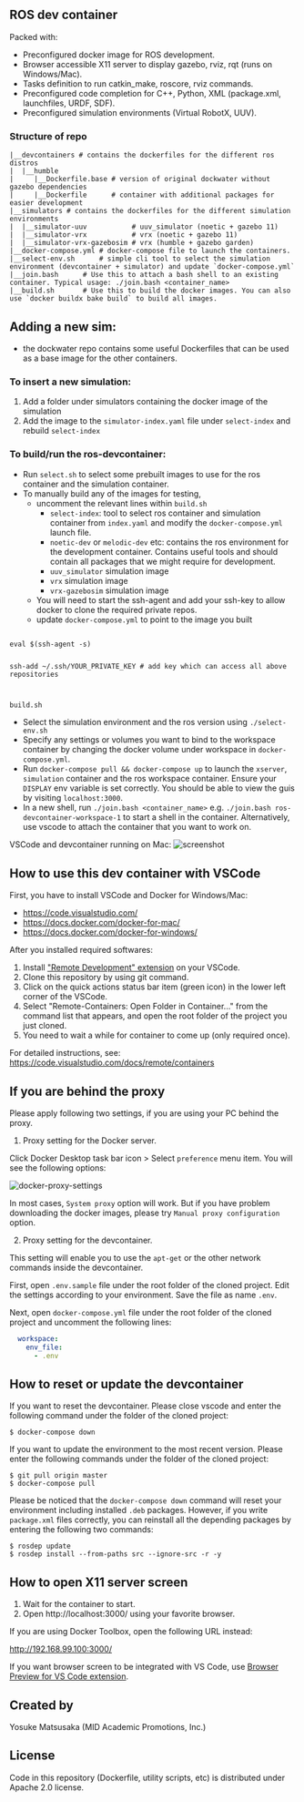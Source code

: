 ROS dev container
----------------------------
Packed with:
- Preconfigured docker image for ROS development.
- Browser accessible X11 server to display gazebo, rviz, rqt (runs on Windows/Mac).
- Tasks definition to run catkin_make, roscore, rviz commands.
- Preconfigured code completion for C++, Python, XML (package.xml, launchfiles, URDF, SDF).
- Preconfigured simulation environments (Virtual RobotX, UUV).

### Structure of repo
```
|__devcontainers # contains the dockerfiles for the different ros distros
|  |__humble
|     |__Dockerfile.base # version of original dockwater without gazebo dependencies
|     |__Dockerfile      # container with additional packages for easier development
|__simulators # contains the dockerfiles for the different simulation environments
|  |__simulator-uuv           # uuv_simulator (noetic + gazebo 11)
|  |__simulator-vrx           # vrx (noetic + gazebo 11)
|  |__simulator-vrx-gazebosim # vrx (humble + gazebo garden)
|__docker-compose.yml # docker-compose file to launch the containers.
|__select-env.sh      # simple cli tool to select the simulation environment (devcontainer + simulator) and update `docker-compose.yml`
|__join.bash      # Use this to attach a bash shell to an existing container. Typical usage: ./join.bash <container_name>
|__build.sh       # Use this to build the docker images. You can also use `docker buildx bake build` to build all images.
```

## Adding a new sim:
- the dockwater repo contains some useful Dockerfiles that can be used as a base image for the other containers.
### To insert a new simulation:
  1. Add a folder under simulators containing the docker image of the simulation
  2. Add the image to the `simulator-index.yaml` file under `select-index` and rebuild `select-index`

### To build/run the ros-devcontainer:
  - Run `select.sh` to select some prebuilt images to use for the ros container and the simulation container.
  - To manually build any of the images for testing,
    - uncomment the relevant lines within `build.sh`
      - `select-index`: tool to select ros container and simulation container from `index.yaml` and modify the `docker-compose.yml` launch file.
      - `noetic-dev` or `melodic-dev` etc: contains the ros environment for the development container. Contains useful tools and should contain all packages that we might require for development.
      - `uuv_simulator` simulation image
      - `vrx` simulation image
      - `vrx-gazebosim` simulation image
    - You will need to start the ssh-agent and add your ssh-key to allow docker to clone the required private repos.
    - update `docker-compose.yml` to point to the image you built

<code>
eval $(ssh-agent -s)

ssh-add ~/.ssh/YOUR_PRIVATE_KEY # add key which can access all above repositories

build.sh
</code>
  - Select the simulation environment and the ros version using `./select-env.sh`
  - Specify any settings or volumes you want to bind to the workspace container by changing the docker volume under workspace in `docker-compose.yml`.
  - Run `docker-compose pull && docker-compose up` to launch the `xserver`, `simulation` container and the ros workspace container. Ensure your `DISPLAY` env variable is set correctly. You should be able to view the guis by visiting `localhost:3000`.
  - In a new shell, run `./join.bash <container_name>` e.g. `./join.bash ros-devcontainer-workspace-1` to start a shell in the container. Alternatively, use vscode to attach the container that you want to work on.


VSCode and devcontainer running on Mac:
![screenshot](https://user-images.githubusercontent.com/18067/58605055-8dc84980-82d1-11e9-8ee5-dc969fcb2ae1.png)


How to use this dev container with VSCode
-----------------------------------------
First, you have to install VSCode and Docker for Windows/Mac:
- https://code.visualstudio.com/
- https://docs.docker.com/docker-for-mac/
- https://docs.docker.com/docker-for-windows/

After you installed required softwares:

1. Install ["Remote Development" extension](https://marketplace.visualstudio.com/items?itemName=ms-vscode-remote.vscode-remote-extensionpack) on your VSCode.
2. Clone this repository by using git command.
3. Click on the quick actions status bar item (green icon) in the lower left corner of the VSCode.
4. Select "Remote-Containers: Open Folder in Container..." from the command list that appears, and open the root folder of the project you just cloned.
5. You need to wait a while for container to come up (only required once).

For detailed instructions, see:
https://code.visualstudio.com/docs/remote/containers

If you are behind the proxy
-----------------------------

Please apply following two settings, if you are using your PC behind the proxy.

1. Proxy setting for the Docker server.

Click Docker Desktop task bar icon > Select `preference` menu item. You will see the following options:

![docker-proxy-settings](https://user-images.githubusercontent.com/18067/59744551-c4302d80-92ad-11e9-9b20-cc873a53a8bb.png)

In most cases, `System proxy` option will work. But if you have problem downloading the docker images, please try `Manual proxy configuration` option.

2. Proxy setting for the devcontainer.

This setting will enable you to use the `apt-get` or the other network commands inside the devcontainer.

First, open `.env.sample` file under the root folder of the cloned project.
Edit the settings according to your environment.
Save the file as name `.env`.

Next, open `docker-compose.yml` file under the root folder of the cloned project and uncomment the following lines:
```yaml
  workspace:
    env_file:
      - .env
```

How to reset or update the devcontainer
---------------------------------------

If you want to reset the devcontainer. Please close vscode and enter the following command under the folder of the cloned project:
```shell
$ docker-compose down
```

If you want to update the environment to the most recent version. Please enter the following commands under the folder of the cloned project:
```shell
$ git pull origin master
$ docker-compose pull
```

Please be noticed that the `docker-compose down` command will reset your environment including installed `.deb` packages. However, if you write `package.xml` files correctly, you can reinstall all the depending packages by entering the following two commands:
```shell
$ rosdep update
$ rosdep install --from-paths src --ignore-src -r -y
```

How to open X11 server screen
-----------------------------

1. Wait for the container to start.
2. Open http://localhost:3000/ using your favorite browser.

If you are using Docker Toolbox, open the following URL instead:

http://192.168.99.100:3000/

If you want browser screen to be integrated with VS Code, use [Browser Preview for VS Code extension](https://marketplace.visualstudio.com/items?itemName=auchenberg.vscode-browser-preview).

Created by
----------
Yosuke Matsusaka (MID Academic Promotions, Inc.)

License
-------
Code in this repository (Dockerfile, utility scripts, etc) is distributed under Apache 2.0 license.